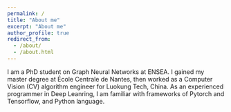 ```yaml
---
permalink: /
title: "About me"
excerpt: "About me"
author_profile: true
redirect_from: 
  - /about/
  - /about.html
---
```


I am a PhD student on Graph Neural Networks at ENSEA. I gained my master degree at École Centrale de Nantes, then worked as a Computer Vision (CV) algorithm engineer for Luokung Tech, China. As an experienced programmer in Deep Leanring, I am familiar with frameworks of Pytorch and Tensorflow, and Python language.
